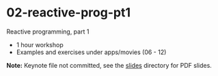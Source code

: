 # 02-reactive-prog-pt1

Reactive programming, part 1

- 1 hour workshop
- Examples and exercises under apps/movies (06 - 12)

**Note:** Keynote file not committed, see the [slides](/slides) directory for PDF slides.